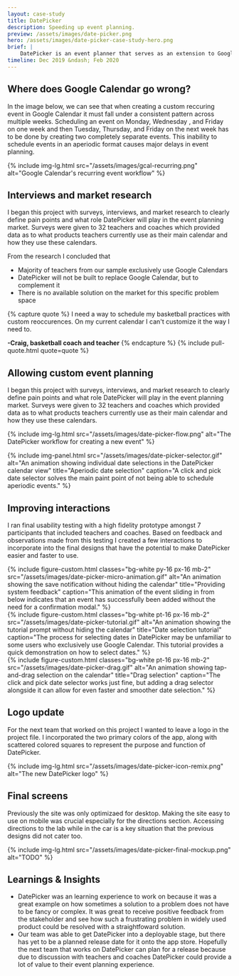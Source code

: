 ```yaml
---
layout: case-study
title: DatePicker
description: Speeding up event planning.
preview: /assets/images/date-picker.png
hero: /assets/images/date-picker-case-study-hero.png
brief: |
    DatePicker is an event planner that serves as an extension to Google Calendar. Tools for customizable date selection and group collaboration aim to simplify the event planning process.
timeline: Dec 2019 &ndash; Feb 2020
---
```


## Where does Google Calendar go wrong?

In the image below, we can see that when creating a custom reccuring event in Google Calendar it must fall under a consistent pattern across multiple weeks. Scheduling an event on Monday, Wednesday , and Friday on one week and then Tuesday, Thursday, and Friday on the next week has to be done by creating two completely separate events. This inability to schedule events in an aperiodic format causes major delays in event planning.

{%
  include
  img-lg.html
  src="/assets/images/gcal-recurring.png"
  alt="Google Calendar's recurring event workflow"
%}

## Interviews and market research

I began this project with surveys, interviews, and market research to clearly define pain points and what role DatePicker will play in the event planning market. Surveys were given to 32 teachers and coaches which provided data as to what products teachers currently use as their main calendar and how they use these calendars.

From the research I concluded that
* Majority of teachers from our sample exclusively use Google Calendars
* DatePicker will not be built to replace Google Calendar, but to complement it
* There is no available solution on the market for this specific problem space

{% capture quote %}
I need a way to schedule my basketball practices with custom reoccurences. On my current calendar I can't customize it the way I need to.

**-Craig, basketball coach and teacher**
{% endcapture %}
{% include pull-quote.html quote=quote %}

## Allowing custom event planning

I began this project with surveys, interviews, and market research to clearly define pain points and what role DatePicker will play in the event planning market. Surveys were given to 32 teachers and coaches which provided data as to what products teachers currently use as their main calendar and how they use these calendars.

{%
  include
  img-lg.html
  src="/assets/images/date-picker-flow.png"
  alt="The DatePicker workflow for creating a new event"
%}

{%
  include
  img-panel.html
  src="/assets/images/date-picker-selector.gif"
  alt="An animation showing individual date selections in the DatePicker calendar view"
  title="Aperiodic date selection"
  caption="A click and pick date selector solves the main paint point of not being able to schedule aperiodic events."
%}

## Improving interactions

I ran final usability testing with a high fidelity prototype amongst 7 participants that included teachers and coaches. Based on feedback and observations made from this testing I created a few interactions to incorporate into the final designs that have the potential to make DatePicker easier and faster to use.

<div class="col-start-2 col-span-10 grid grid-cols-2 grid-rows-6 gap-x-18 gap-y-20 my-32">
  <div class="row-start-2 row-span-4">
    {%
      include
      figure-custom.html
      classes="bg-white py-16 px-16 mb-2"
      src="/assets/images/date-picker-micro-animation.gif"
      alt="An animation showing the save notification without hiding the calendar"
      title="Providing system feedback"
      caption="This animation of the event sliding in from below indicates that an event has successfully been added without the need for a confirmation modal."
    %}
  </div>
  <div class="row-start-1 row-span-3">
    {%
      include
      figure-custom.html
      classes="bg-white pt-16 px-16 mb-2"
      src="/assets/images/date-picker-tutorial.gif"
      alt="An animation showing the tutorial prompt without hiding the calendar"
      title="Date selection tutorial"
      caption="The process for selecting dates in DatePicker may be unfamiliar to some users who exclusively use Google Calendar. This tutorial provides a quick demonstration on how to select dates."
    %}
  </div>
  <div class="row-start-4 row-span-3">
    {%
      include
      figure-custom.html
      classes="bg-white pt-16 px-16 mb-2"
      src="/assets/images/date-picker-drag.gif"
      alt="An animation showing tap-and-drag selection on the calendar"
      title="Drag selection"
      caption="The click and pick date selector works just fine, but adding a drag selector alongside it can allow for even faster and smoother date selection."
    %}
  </div>
</div>

## Logo update

For the next team that worked on this project I wanted to leave a logo in the project file. I incorporated the two primary colors of the app, along with scattered colored squares to represent the purpose and function of DatePicker.

{%
  include
  img-lg.html
  src="/assets/images/date-picker-icon-remix.png"
  alt="The new DatePicker logo"
%}

## Final screens

Previously the site was only optimizaed for desktop. Making the site easy to use on mobile was crucial especially for the directions section. Accessing directions to the lab while in the car is a key situation that the previous designs did not cater too.

{%
  include
  img-lg.html
  src="/assets/images/date-picker-final-mockup.png"
  alt="TODO"
%}

## Learnings & Insights

* DatePicker was an learning experience to work on because it was a great example on how sometimes a solution to a problem does not have to be fancy or complex. It was great to receive positive feedback from the stakeholder and see how such a frustrating problem in widely used product could be resolved with a straightfoward solution.
* Our team was able to get DatePicker into a deployable stage, but there has yet to be a planned release date for it onto the app store. Hopefully the next team that works on DatePicker can plan for a release because due to discussion with teachers and coaches DatePicker could provide a lot of value to their event planning experience.
